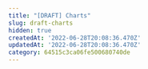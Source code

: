 ```yaml
---
title: "[DRAFT] Charts"
slug: draft-charts
hidden: true
createdAt: '2022-06-28T20:08:36.470Z'
updatedAt: '2022-06-28T20:08:36.470Z'
category: 64515c3ca06fe500680740de
---
```

